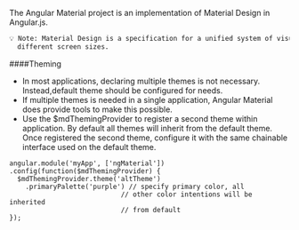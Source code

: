 The Angular Material project is an implementation of Material Design in Angular.js.

```html
💡 Note: Material Design is a specification for a unified system of visual, motion, and interaction design that adapts across different devices and 
  different screen sizes.
```

####Theming 
* In most applications, declaring multiple themes is not necessary. Instead,default theme should be configured for needs.
* If multiple themes is needed in a single application, Angular Material does provide tools to make this possible.
* Use the $mdThemingProvider to register a second theme within application. By default all themes will inherit from the default theme. Once registered the second theme, configure it with the same chainable interface used on the default theme.

```
angular.module('myApp', ['ngMaterial'])
.config(function($mdThemingProvider) {
  $mdThemingProvider.theme('altTheme')
    .primaryPalette('purple') // specify primary color, all
                            // other color intentions will be inherited
                            // from default
});
```
